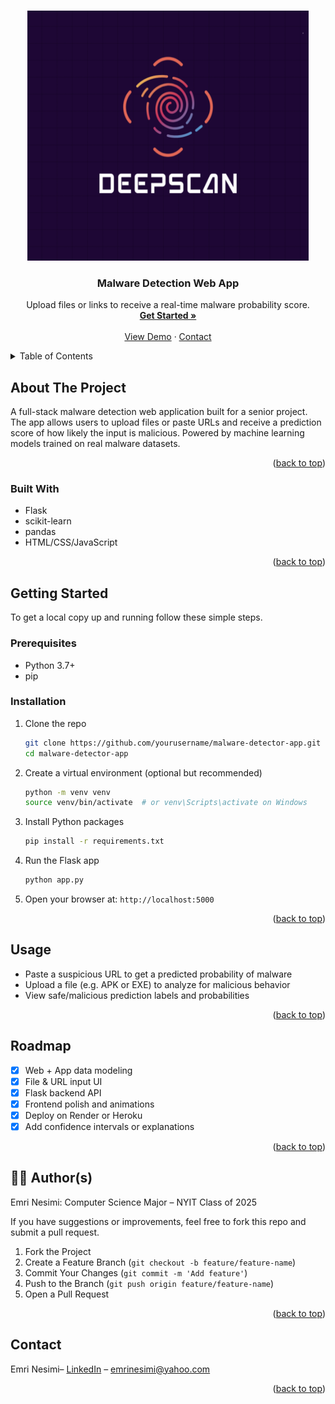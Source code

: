 <a id="readme-top"></a>

<!-- PROJECT LOGO -->
<br />
<div align="center">
  <a href="#">
    <img src="images/logo.png" alt="Logo" width="450" height="400">
  </a>

  <h3 align="center">Malware Detection Web App</h3>

  <p align="center">
    Upload files or links to receive a real-time malware probability score.
    <br />
    <a href="#getting-started"><strong>Get Started »</strong></a>
    <br />
    <br />
    <a href="#usage">View Demo</a>
    &middot;
    <a href="#contact">Contact</a>
  </p>
</div>


<!-- TABLE OF CONTENTS -->
<details>
  <summary>Table of Contents</summary>
  <ol>
    <li>
      <a href="#about-the-project">About The Project</a>
      <ul>
        <li><a href="#built-with">Built With</a></li>
      </ul>
    </li>
    <li>
      <a href="#getting-started">Getting Started</a>
      <ul>
        <li><a href="#prerequisites">Prerequisites</a></li>
        <li><a href="#installation">Installation</a></li>
      </ul>
    </li>
    <li><a href="#usage">Usage</a></li>
    <li><a href="#roadmap">Roadmap</a></li>
    <li><a href="#contributing">Contributing</a></li>
    <li><a href="#contact">Contact</a></li>
  </ol>
</details>


<!-- ABOUT THE PROJECT -->
## About The Project

A full-stack malware detection web application built for a senior project. The app allows users to upload files or paste URLs and receive a prediction score of how likely the input is malicious. Powered by machine learning models trained on real malware datasets.

<p align="right">(<a href="#readme-top">back to top</a>)</p>


### Built With

* Flask
* scikit-learn
* pandas
* HTML/CSS/JavaScript 

<p align="right">(<a href="#readme-top">back to top</a>)</p>


<!-- GETTING STARTED -->
## Getting Started

To get a local copy up and running follow these simple steps.

### Prerequisites

* Python 3.7+
* pip

### Installation

1. Clone the repo
   ```sh
   git clone https://github.com/yourusername/malware-detector-app.git
   cd malware-detector-app
   ```
2. Create a virtual environment (optional but recommended)
   ```sh
   python -m venv venv
   source venv/bin/activate  # or venv\Scripts\activate on Windows
   ```
3. Install Python packages
   ```sh
   pip install -r requirements.txt
   ```
4. Run the Flask app
   ```sh
   python app.py
   ```
5. Open your browser at: `http://localhost:5000`

<p align="right">(<a href="#readme-top">back to top</a>)</p>


<!-- USAGE EXAMPLES -->
## Usage

- Paste a suspicious URL to get a predicted probability of malware
- Upload a file (e.g. APK or EXE) to analyze for malicious behavior
- View safe/malicious prediction labels and probabilities

<p align="right">(<a href="#readme-top">back to top</a>)</p>


<!-- ROADMAP -->
## Roadmap

- [x] Web + App data modeling
- [x] File & URL input UI
- [x] Flask backend API
- [x] Frontend polish and animations
- [x] Deploy on Render or Heroku
- [x] Add confidence intervals or explanations

<p align="right">(<a href="#readme-top">back to top</a>)</p>


<!-- CONTRIBUTING -->
## 🧑‍💻 Author(s)
Emri Nesimi:
Computer Science Major – NYIT
Class of 2025

If you have suggestions or improvements, feel free to fork this repo and submit a pull request.

1. Fork the Project
2. Create a Feature Branch (`git checkout -b feature/feature-name`)
3. Commit Your Changes (`git commit -m 'Add feature'`)
4. Push to the Branch (`git push origin feature/feature-name`)
5. Open a Pull Request

<p align="right">(<a href="#readme-top">back to top</a>)</p>


<!-- CONTACT -->
## Contact

Emri Nesimi– [LinkedIn](https://www.linkedin.com/in/emri-nesimi-4740a526a/) – emrinesimi@yahoo.com

<p align="right">(<a href="#readme-top">back to top</a>)</p>
